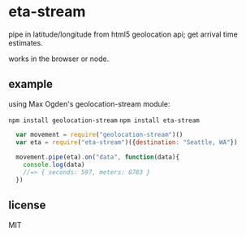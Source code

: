 # eta-stream

pipe in latitude/longitude from html5 geolocation api; get arrival time estimates.

works in the browser or node.

## example

using Max Ogden's geolocation-stream module:

`npm install geolocation-stream`
`npm install eta-stream`

```js
  var movement = require("geolocation-stream")()
  var eta = require("eta-stream")({destination: "Seattle, WA"})
  
  movement.pipe(eta).on("data", function(data){
    console.log(data)
    //=> { seconds: 597, meters: 8783 }
  })
```

## license
MIT